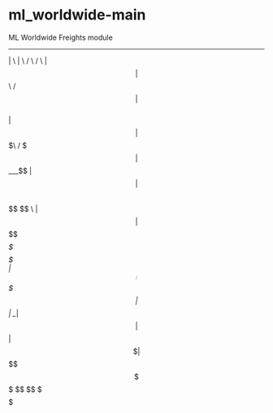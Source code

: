 # ml_worldwide-main
ML Worldwide Freights module
 __        __       __   ______  
|  \      |  \     /  \ /      \ 
| $$      | $$\   /  $$|  $$$$$$\
| $$      | $$$\ /  $$$| $$___\$$
| $$      | $$$$\  $$$$ \$$    \ 
| $$      | $$\$$ $$ $$ _\$$$$$$\
| $$_____ | $$ \$$$| $$|  \__| $$
| $$     \| $$  \$ | $$ \$$    $$
 \$$$$$$$$ \$$      \$$  \$$$$$$ 
